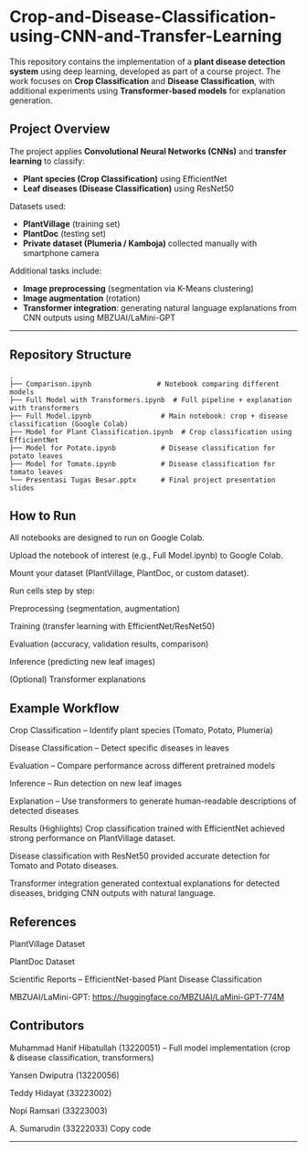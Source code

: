 # Crop-and-Disease-Classification-using-CNN-and-Transfer-Learning
This repository contains the implementation of a **plant disease detection system** using deep learning, developed as part of a course project.   The work focuses on **Crop Classification** and **Disease Classification**, with additional experiments using **Transformer-based models** for explanation generation.

## Project Overview
The project applies **Convolutional Neural Networks (CNNs)** and **transfer learning** to classify:
- **Plant species (Crop Classification)** using EfficientNet  
- **Leaf diseases (Disease Classification)** using ResNet50  

Datasets used:
- **PlantVillage** (training set)  
- **PlantDoc** (testing set)  
- **Private dataset (Plumeria / Kamboja)** collected manually with smartphone camera  

Additional tasks include:
- **Image preprocessing** (segmentation via K-Means clustering)  
- **Image augmentation** (rotation)  
- **Transformer integration**: generating natural language explanations from CNN outputs using MBZUAI/LaMini-GPT  

---

## Repository Structure
```text
.
├── Comparison.ipynb                # Notebook comparing different models
├── Full Model with Transformers.ipynb  # Full pipeline + explanation with transformers
├── Full Model.ipynb                 # Main notebook: crop + disease classification (Google Colab)
├── Model for Plant Classification.ipynb  # Crop classification using EfficientNet
├── Model for Potato.ipynb           # Disease classification for potato leaves
├── Model for Tomato.ipynb           # Disease classification for tomato leaves
└── Presentasi Tugas Besar.pptx      # Final project presentation slides
```

## How to Run
All notebooks are designed to run on Google Colab.

Upload the notebook of interest (e.g., Full Model.ipynb) to Google Colab.

Mount your dataset (PlantVillage, PlantDoc, or custom dataset).

Run cells step by step:

Preprocessing (segmentation, augmentation)

Training (transfer learning with EfficientNet/ResNet50)

Evaluation (accuracy, validation results, comparison)

Inference (predicting new leaf images)

(Optional) Transformer explanations

## Example Workflow
Crop Classification – Identify plant species (Tomato, Potato, Plumeria)

Disease Classification – Detect specific diseases in leaves

Evaluation – Compare performance across different pretrained models

Inference – Run detection on new leaf images

Explanation – Use transformers to generate human-readable descriptions of detected diseases

Results (Highlights)
Crop classification trained with EfficientNet achieved strong performance on PlantVillage dataset.

Disease classification with ResNet50 provided accurate detection for Tomato and Potato diseases.

Transformer integration generated contextual explanations for detected diseases, bridging CNN outputs with natural language.

## References
PlantVillage Dataset

PlantDoc Dataset

Scientific Reports – EfficientNet-based Plant Disease Classification

MBZUAI/LaMini-GPT: https://huggingface.co/MBZUAI/LaMini-GPT-774M

## Contributors
Muhammad Hanif Hibatullah (13220051) – Full model implementation (crop & disease classification, transformers)

Yansen Dwiputra (13220056)

Teddy Hidayat (33223002)

Nopi Ramsari (33223003)

A. Sumarudin (33222033)
Copy code

---
